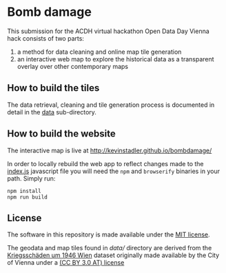 # Bomb damage 

This submission for the ACDH virtual hackathon Open Data Day Vienna hack consists of two parts:

1. a method for data cleaning and online map tile generation
2. an interactive web map to explore the historical data as a transparent overlay over other contemporary maps

## How to build the tiles

The data retrieval, cleaning and tile generation process is documented in detail in the [data](data/) sub-directory.

## How to build the website

The interactive map is live at http://kevinstadler.github.io/bombdamage/

In order to locally rebuild the web app to reflect changes made to the [index.js](index.js) javascript file you will need the `npm` and `browserify` binaries in your path. Simply run:

```
npm install
npm run build
```

## License

The software in this repository is made available under the [MIT license](LICENSE).

The geodata and map tiles found in *data/* directory are derived from the [Kriegsschäden um 1946 Wien](https://www.data.gv.at/katalog/dataset/87282445-a02d-4f7f-9bf6-196d73d9b3a9) dataset originally made available by the City of Vienna under a [(CC BY 3.0 AT) license](https://creativecommons.org/licenses/by/3.0/at/deed.de)
